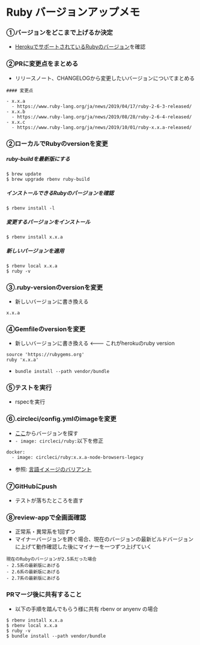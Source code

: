 # Ruby バージョンアップメモ
### ①バージョンをどこまで上げるか決定
- [HerokuでサポートされているRubyのバージョン](https://devcenter.heroku.com/articles/ruby-support#ruby-versions)を確認

### ②PRに変更点をまとめる
- リリースノート、CHANGELOGから変更したいバージョンについてまとめる
```
#### 変更点

- x.x.a
  - https://www.ruby-lang.org/ja/news/2019/04/17/ruby-2-6-3-released/
- x.x.b
  - https://www.ruby-lang.org/ja/news/2019/08/28/ruby-2-6-4-released/
- x.x.c
  - https://www.ruby-lang.org/ja/news/2019/10/01/ruby-x.x.a-released/
```

### ②ローカルでRubyのversionを変更
##### ruby-buildを最新版にする
```
$ brew update
$ brew upgrade rbenv ruby-build
```
##### インストールできるRubyのバージョンを確認
```
$ rbenv install -l
```
##### 変更するバージョンをインストール
```
$ rbenv install x.x.a
```
##### 新しいバージョンを適用
```
$ rbenv local x.x.a
$ ruby -v
```

### ③.ruby-versionのversionを変更
- 新しいバージョンに書き換える
```
x.x.a
```

### ④Gemfileのversionを変更
- 新しいバージョンに書き換える <--- これがherokuのruby version
```
source 'https://rubygems.org'
ruby 'x.x.a'
```
- `bundle install --path vendor/bundle`

### ⑤テストを実行
- rspecを実行

### ⑥.circleci/config.ymlのimageを変更
- [ここ](https://hub.docker.com/r/circleci/ruby/tags)からバージョンを探す
- `- image: circleci/ruby:`以下を修正
```
docker:
  - image: circleci/ruby:x.x.a-node-browsers-legacy
```
- 参照: [言語イメージのバリアント](https://circleci.com/docs/ja/2.0/circleci-images/#%E8%A8%80%E8%AA%9E%E3%82%A4%E3%83%A1%E3%83%BC%E3%82%B8%E3%81%AE%E3%83%90%E3%83%AA%E3%82%A2%E3%83%B3%E3%83%88)

### ⑦GitHubにpush
- テストが落ちたところを直す

### ⑧review-appで全画面確認
- 正常系・異常系を1回ずつ
- マイナーバージョンを跨ぐ場合、現在のバージョンの最新ビルドバージョンに上げて動作確認した後にマイナーを一つずつ上げていく
```
現在のRubyのバージョンが2.5系だった場合
- 2.5系の最新版にあげる
- 2.6系の最新版にあげる
- 2.7系の最新版にあげる
```

### PRマージ後に共有すること
- 以下の手順を踏んでもらう様に共有
rbenv or anyenv の場合
```
$ rbenv install x.x.a
$ rbenv local x.x.a
$ ruby -v
$ bundle install --path vendor/bundle
```
